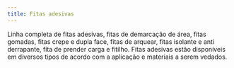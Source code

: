 ```yaml
---
title: Fitas adesivas
---
```


Linha completa de fitas adesivas, fitas de demarcação de área, fitas gomadas, fitas crepe e dupla face, fitas de arquear, fitas isolante e anti derrapante, fita de prender carga e fitilho. Fitas adesivas estão disponíveis em diversos tipos de acordo com a aplicação e materiais a serem vedados.

